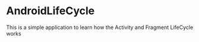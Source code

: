 # AndroidLifeCycle
This is a simple application to learn how the Activity and Fragment LifeCycle works
